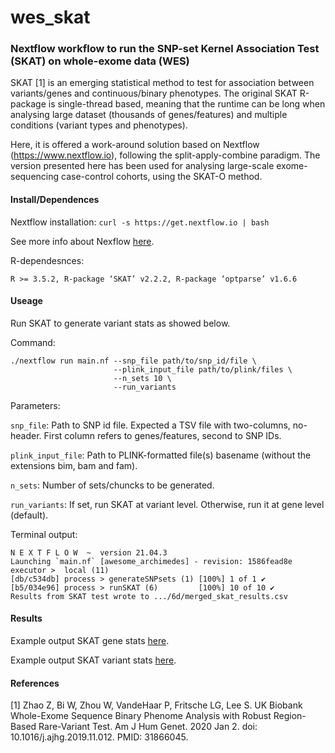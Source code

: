 # wes_skat

### Nextflow workflow to run the SNP-set Kernel Association Test (SKAT) on whole-exome data (WES)


SKAT [1] is an emerging statistical method to test for association between variants/genes and continuous/binary phenotypes. The original SKAT R-package is single-thread based, meaning that the runtime can be long when analysing large dataset (thousands of genes/features) and multiple conditions (variant types and phenotypes).

Here, it is offered a work-around solution based on Nextflow (https://www.nextflow.io), following the split-apply-combine paradigm. The version presented here has been used for analysing large-scale exome-sequencing case-control cohorts, using the SKAT-O method.


#### Install/Dependences

Nextflow installation:
`curl -s https://get.nextflow.io | bash`

See more info about Nexflow [here](https://www.nextflow.io).

R-dependesnces:

`R >= 3.5.2, R-package ‘SKAT’ v2.2.2, R-package ‘optparse’ v1.6.6`


#### Useage

Run SKAT to generate variant stats as showed below.

Command:

```
./nextflow run main.nf --snp_file path/to/snp_id/file \
                       --plink_input_file path/to/plink/files \
                       --n_sets 10 \
                       --run_variants
```

Parameters:

 `snp_file`: Path to SNP id file. Expected a TSV file with two-columns, no-header.
               First column refers to genes/features, second to SNP IDs.
               
 `plink_input_file`: Path to PLINK-formatted file(s) basename (without the extensions bim, bam and fam).
 
 `n_sets`: Number of sets/chuncks to be generated.
 
 `run_variants`: If set, run SKAT at variant level. Otherwise, run it at gene level (default).

Terminal output:

```
N E X T F L O W  ~  version 21.04.3
Launching `main.nf` [awesome_archimedes] - revision: 1586fead8e
executor >  local (11)
[db/c534db] process > generateSNPsets (1) [100%] 1 of 1 ✔
[b5/034e96] process > runSKAT (6)         [100%] 10 of 10 ✔
Results from SKAT test wrote to .../6d/merged_skat_results.csv
```


#### Results

Example output SKAT gene stats [here](https://github.com/enriquea/wes_skat/blob/master/data/skat.gene.results.tsv).

Example output SKAT variant stats [here](https://github.com/enriquea/wes_skat/blob/master/data/skat.variant.results.tsv).



#### References 

[1] Zhao Z, Bi W, Zhou W, VandeHaar P, Fritsche LG, Lee S. UK Biobank Whole-Exome Sequence Binary Phenome Analysis with Robust Region-Based Rare-Variant Test. Am J Hum Genet. 2020 Jan 2. doi: 10.1016/j.ajhg.2019.11.012. PMID: 31866045.

